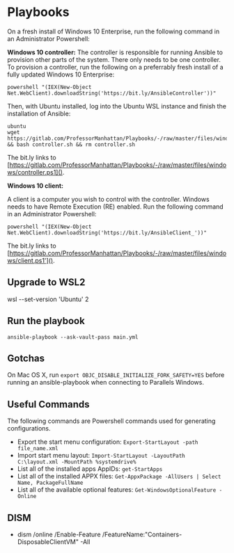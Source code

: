 # Playbooks
On a fresh install of Windows 10 Enterprise, run the following command in an Administrator Powershell:

**Windows 10 controller:**
The controller is responsible for running Ansible to provision other parts of the system. There only needs to be one controller. To provision a controller, run the following on a preferrably fresh install of a fully updated Windows 10 Enterprise:
```
powershell "(IEX(New-Object Net.WebClient).downloadString('https://bit.ly/AnsibleController'))"
```
Then, with Ubuntu installed, log into the Ubuntu WSL instance and finish the installation of Ansible:
```
ubuntu
wget https://gitlab.com/ProfessorManhattan/Playbooks/-/raw/master/files/windows/controller.sh && bash controller.sh && rm controller.sh
```

The bit.ly links to [https://gitlab.com/ProfessorManhattan/Playbooks/-/raw/master/files/windows/controller.ps1]().

**Windows 10 client:**

A client is a computer you wish to control with the controller. Windows needs to have Remote Execution (RE) enabled. Run the following command in an Administrator Powershell:

```
powershell "(IEX(New-Object Net.WebClient).downloadString('https://bit.ly/AnsibleClient_'))"
```

The bit.ly links to [https://gitlab.com/ProfessorManhattan/Playbooks/-/raw/master/files/windows/client.ps1']().

## Upgrade to WSL2

wsl --set-version 'Ubuntu' 2

## Run the playbook

```
ansible-playbook --ask-vault-pass main.yml
```

## Gotchas

On Mac OS X, run `export OBJC_DISABLE_INITIALIZE_FORK_SAFETY=YES` before running an ansible-playbook when connecting to Parallels Windows.

## Useful Commands

The following commands are Powershell commands used for generating configurations.

* Export the start menu configuration: `Export-StartLayout -path file_name.xml`
* Import start menu layout: `Import-StartLayout -LayoutPath C:\layout.xml -MountPath %systemdrive%`
* List all of the installed apps AppIDs: `get-StartApps`
* List all of the installed APPX files: `Get-AppxPackage -AllUsers | Select Name, PackageFullName`
* List all of the available optional features: `Get-WindowsOptionalFeature -Online`

## DISM

* dism /online /Enable-Feature /FeatureName:"Containers-DisposableClientVM" -All